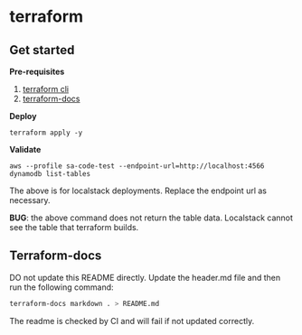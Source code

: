 # terraform

## Get started

**Pre-requisites**

1. [terraform cli](https://www.terraform.io/downloads.html)
1. [terraform-docs](https://github.com/terraform-docs/terraform-docs) 

**Deploy**

```shell
terraform apply -y
```

**Validate**

```shell
aws --profile sa-code-test --endpoint-url=http://localhost:4566 dynamodb list-tables
```

The above is for localstack deployments. Replace the endpoint url as necessary.

**BUG**: the above command does not return the table data. Localstack cannot see the table that terraform builds.

## Terraform-docs

DO not update this README directly. Update the header.md file and then run the following command:

```bash
terraform-docs markdown . > README.md
```

The readme is checked by CI and will fail if not updated correctly.
